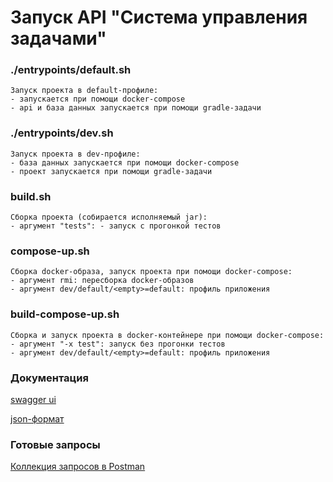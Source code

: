 # Запуск API "Система управления задачами"

### ./entrypoints/default.sh
    Запуск проекта в default-профиле: 
    - запускается при помощи docker-compose
    - api и база данных запускается при помощи gradle-задачи

### ./entrypoints/dev.sh
    Запуск проекта в dev-профиле: 
    - база данных запускается при помощи docker-compose
    - проект запускается при помощи gradle-задачи

### build.sh
    Сборка проекта (собирается исполняемый jar):
    - аргумент "tests": - запуск с прогонкой тестов

### compose-up.sh
    Сборка docker-образа, запуск проекта при помощи docker-compose:
    - аргумент rmi: пересборка docker-образов
    - аргумент dev/default/<empty>=default: профиль приложения

### build-compose-up.sh
    Сборка и запуск проекта в docker-контейнере при помощи docker-compose:
    - аргумент "-x test": запуск без прогонки тестов 
    - аргумент dev/default/<empty>=default: профиль приложения  

### Документация
[swagger ui](http://localhost:8008/swagger-ui/index.html)
    
[json-формат](http://localhost:8008/v3/api-docs)

### Готовые запросы
[Коллекция запросов в Postman](https://www.postman.com/eom-back/workspace/task-management-system/collection/2929901-3c1a7865-4b0c-4dab-95fc-15d55ede2119?action=share&creator=2929901&active-environment=2929901-f19febb9-39d0-46c2-803e-04d60dcf2c28)
